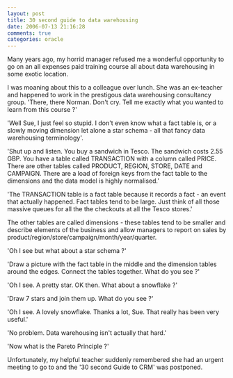 ```yaml
---
layout: post
title: 30 second guide to data warehousing
date: 2006-07-13 21:16:28
comments: true
categories: oracle
---
```

Many years ago, my horrid manager refused me a wonderful opportunity
to go on an all expenses paid training course all about data
warehousing in some exotic location.

I was moaning about this to a colleague over lunch. She was an
ex-teacher and happened to work in the prestigous data warehousing
consultancy group.  'There, there Norman. Don't cry. Tell me exactly
what you wanted to learn from this course ?'

'Well Sue, I just feel so stupid. I don't even know what a fact table
is, or a slowly moving dimension let alone a star schema - all that
fancy data warehousing terminology'.

'Shut up and listen. You buy a sandwich in Tesco. The sandwich costs
2.55 GBP. You have a table called TRANSACTION with a column called
PRICE. There are other tables called PRODUCT, REGION, STORE, DATE and
CAMPAIGN. There are a load of foreign keys from the fact table to the
dimensions and the data model is highly normalised.'

'The TRANSACTION table is a fact table because it records a fact - an
event that actually happened. Fact tables tend to be large. Just think
of all those massive queues for all the the checkouts at all the Tesco
stores.'

The other tables are called dimensions - these tables tend to be
smaller and describe elements of the business and allow managers to
report on sales by product/region/store/campaign/month/year/quarter.

'Oh I see but what about a star schema ?'

'Draw a picture with the fact table in the middle and the dimension
tables around the edges. Connect the tables together. What do you see
?'

'Oh I see. A pretty star. OK then. What about a snowflake ?'

'Draw 7 stars and join them up. What do you see ?'

'Oh I see. A lovely snowflake. Thanks a lot, Sue. That really has been
very useful.'

'No problem. Data warehousing isn't actually that hard.'

'Now what is the Pareto Principle ?'

Unfortunately, my helpful teacher suddenly remembered she had an
urgent meeting to go to and the '30 second Guide to CRM' was
postponed.
